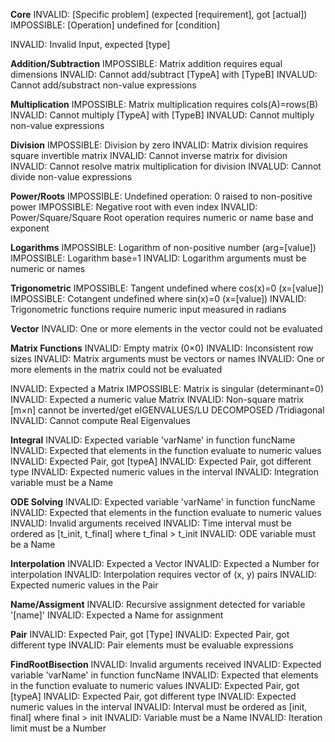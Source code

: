**Core**
INVALID: [Specific problem] (expected [requirement], got [actual])
IMPOSSIBLE: [Operation] undefined for [condition]

INVALID: Invalid Input, expected [type]

**Addition/Subtraction**
IMPOSSIBLE: Matrix addition requires equal dimensions
INVALID: Cannot add/subtract [TypeA] with [TypeB]
INVALUD: Cannot add/substract non-value expressions

**Multiplication**
IMPOSSIBLE: Matrix multiplication requires cols(A)=rows(B)
INVALID: Cannot multiply [TypeA] with [TypeB]
INVALUD: Cannot multiply non-value expressions

**Division**
IMPOSSIBLE: Division by zero
INVALID: Matrix division requires square invertible matrix
INVALID: Cannot inverse matrix for division
INVALID: Cannot resolve matrix multiplication for division
INVALUD: Cannot divide non-value expressions

**Power/Roots**
IMPOSSIBLE: Undefined operation: 0 raised to non-positive power
IMPOSSIBLE: Negative root with even index
INVALID: Power/Square/Square Root operation requires numeric or name base and exponent

**Logarithms**
IMPOSSIBLE: Logarithm of non-positive number (arg=[value])
IMPOSSIBLE: Logarithm base=1
INVALID: Logarithm arguments must be numeric or names

**Trigonometric**
IMPOSSIBLE: Tangent undefined where cos(x)=0 (x=[value])
IMPOSSIBLE: Cotangent undefined where sin(x)=0 (x=[value])
INVALID: Trigonometric functions require numeric input measured in radians

**Vector**
INVALID: One or more elements in the vector could not be evaluated

**Matrix Functions**
INVALID: Empty matrix (0×0)
INVALID: Inconsistent row sizes
INVALID: Matrix arguments must be vectors or names
INVALID: One or more elements in the matrix could not be evaluated

INVALID: Expected a Matrix
IMPOSSIBLE: Matrix is singular (determinant=0)
INVALID: Expected a numeric value Matrix
INVALID: Non-square matrix [m×n] cannot be inverted/get eIGENVALUES/LU DECOMPOSED /Tridiagonal
INVALID: Cannot compute Real Eigenvalues

**Integral**
INVALID: Expected variable 'varName' in function funcName
INVALID: Expected that elements in the function evaluate to numeric values
INVALID: Expected Pair, got [typeA]
INVALID: Expected Pair, got different type
INVALID: Expected numeric values in the interval
INVALID: Integration variable must be a Name

**ODE Solving**
INVALID:  Expected variable 'varName' in function funcName
INVALID: Expected that elements in the function evaluate to numeric values
INVALID: Invalid arguments received
INVALID: Time interval must be ordered as [t_init, t_final] where t_final > t_init
INVALID: ODE variable must be a Name

**Interpolation**
INVALID: Expected a Vector
INVALID: Expected a Number for interpolation
INVALID: Interpolation requires vector of (x, y) pairs
INVALID: Expected numeric values in the Pair

**Name/Assigment**
INVALID: Recursive assignment detected for variable '[name]'
INVALID: Expected a Name for assignment

**Pair**
INVALID: Expected Pair, got [Type]
INVALID: Expected Pair, got different type
INVALID: Pair elements must be evaluable expressions

**FindRootBisection**
INVALID: Invalid arguments received
INVALID:  Expected variable 'varName' in function funcName
INVALID: Expected that elements in the function evaluate to numeric values
INVALID: Expected Pair, got [typeA]
INVALID: Expected Pair, got different type
INVALID: Expected numeric values in the interval
INVALID: Interval must be ordered as [init, final] where final > init
INVALID: Variable must be a Name
INVALID: Iteration limit must be a Number